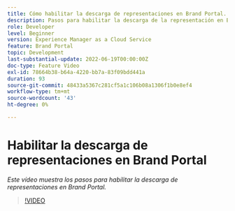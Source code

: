 ```yaml
---
title: Cómo habilitar la descarga de representaciones en Brand Portal.
description: Pasos para habilitar la descarga de la representación en Brand Portal
role: Developer
level: Beginner
version: Experience Manager as a Cloud Service
feature: Brand Portal
topic: Development
last-substantial-update: 2022-06-19T00:00:00Z
doc-type: Feature Video
exl-id: 78664b38-b64a-4220-bb7a-83f09bdd441a
duration: 93
source-git-commit: 48433a5367c281cf5a1c106b08a1306f1b0e8ef4
workflow-type: tm+mt
source-wordcount: '43'
ht-degree: 0%

---
```


# Habilitar la descarga de representaciones en Brand Portal

*Este vídeo muestra los pasos para habilitar la descarga de representaciones en Brand Portal.*

>[!VIDEO](https://video.tv.adobe.com/v/3417805?quality=12&learn=on&captions=spa)
